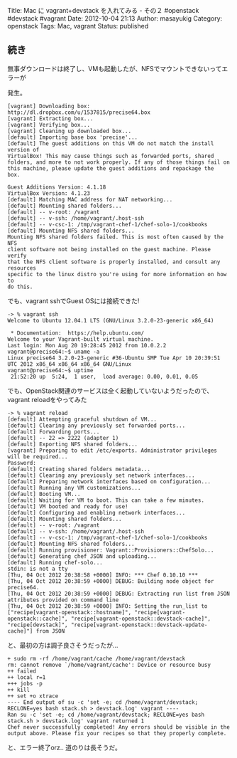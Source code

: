 Title: Mac に vagrant+devstack を入れてみる - その２ #openstack #devstack #vagrant
Date: 2012-10-04 21:13
Author: masayukig
Category: openstack
Tags: Mac, vagrant
Status: published

続き
----

<div>

無事ダウンロードは終了し、VMも起動したが、NFSでマウントできないってエラーが

</div>

<div>

発生。

</div>

<div>

</div>

    [vagrant] Downloading box: http://dl.dropbox.com/u/1537815/precise64.box
    [vagrant] Extracting box...
    [vagrant] Verifying box...
    [vagrant] Cleaning up downloaded box...
    [default] Importing base box 'precise'...
    [default] The guest additions on this VM do not match the install version of
    VirtualBox! This may cause things such as forwarded ports, shared
    folders, and more to not work properly. If any of those things fail on
    this machine, please update the guest additions and repackage the
    box.

    Guest Additions Version: 4.1.18
    VirtualBox Version: 4.1.23
    [default] Matching MAC address for NAT networking...
    [default] Mounting shared folders...
    [default] -- v-root: /vagrant
    [default] -- v-ssh: /home/vagrant/.host-ssh
    [default] -- v-csc-1: /tmp/vagrant-chef-1/chef-solo-1/cookbooks
    [default] Mounting NFS shared folders...
    Mounting NFS shared folders failed. This is most often caused by the NFS
    client software not being installed on the guest machine. Please verify
    that the NFS client software is properly installed, and consult any resources
    specific to the linux distro you're using for more information on how to
    do this.

でも、vagrant sshでGuest OSには接続できた!

    -> % vagrant ssh
    Welcome to Ubuntu 12.04.1 LTS (GNU/Linux 3.2.0-23-generic x86_64)

     * Documentation:  https://help.ubuntu.com/
    Welcome to your Vagrant-built virtual machine.
    Last login: Mon Aug 20 19:28:45 2012 from 10.0.2.2
    vagrant@precise64:~$ uname -a
    Linux precise64 3.2.0-23-generic #36-Ubuntu SMP Tue Apr 10 20:39:51 UTC 2012 x86_64 x86_64 x86_64 GNU/Linux
    vagrant@precise64:~$ uptime
     21:52:20 up  5:24,  1 user,  load average: 0.00, 0.01, 0.05

でも、OpenStack関連のサービスは全く起動していないようだったので、
vagrant reloadをやってみた


    -> % vagrant reload       
    [default] Attempting graceful shutdown of VM...
    [default] Clearing any previously set forwarded ports...
    [default] Forwarding ports...
    [default] -- 22 => 2222 (adapter 1)
    [default] Exporting NFS shared folders...
    [vagrant] Preparing to edit /etc/exports. Administrator privileges will be required...
    Password:
    [default] Creating shared folders metadata...
    [default] Clearing any previously set network interfaces...
    [default] Preparing network interfaces based on configuration...
    [default] Running any VM customizations...
    [default] Booting VM...
    [default] Waiting for VM to boot. This can take a few minutes.
    [default] VM booted and ready for use!
    [default] Configuring and enabling network interfaces...
    [default] Mounting shared folders...
    [default] -- v-root: /vagrant
    [default] -- v-ssh: /home/vagrant/.host-ssh
    [default] -- v-csc-1: /tmp/vagrant-chef-1/chef-solo-1/cookbooks
    [default] Mounting NFS shared folders...
    [default] Running provisioner: Vagrant::Provisioners::ChefSolo...
    [default] Generating chef JSON and uploading...
    [default] Running chef-solo...
    stdin: is not a tty
    [Thu, 04 Oct 2012 20:38:58 +0000] INFO: *** Chef 0.10.10 ***
    [Thu, 04 Oct 2012 20:38:59 +0000] DEBUG: Building node object for precise64.
    [Thu, 04 Oct 2012 20:38:59 +0000] DEBUG: Extracting run list from JSON attributes provided on command line
    [Thu, 04 Oct 2012 20:38:59 +0000] INFO: Setting the run_list to ["recipe[vagrant-openstack::hostname]", "recipe[vagrant-openstack::cache]", "recipe[vagrant-openstack::devstack-cache]", "recipe[devstack]", "recipe[vagrant-openstack::devstack-update-cache]"] from JSON

と、最初の方は調子良さそうだったが...

    + sudo rm -rf /home/vagrant/cache /home/vagrant/devstack
    rm: cannot remove `/home/vagrant/cache': Device or resource busy
    ++ failed
    ++ local r=1
    +++ jobs -p
    ++ kill
    ++ set +o xtrace
    ---- End output of su -c 'set -e; cd /home/vagrant/devstack; RECLONE=yes bash stack.sh > devstack.log' vagrant ----
    Ran su -c 'set -e; cd /home/vagrant/devstack; RECLONE=yes bash stack.sh > devstack.log' vagrant returned 1
    Chef never successfully completed! Any errors should be visible in the
    output above. Please fix your recipes so that they properly complete.

と、エラー終了orz.. 道のりは長そうだ。
